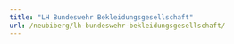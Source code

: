 ```yaml
---
title: "LH Bundeswehr Bekleidungsgesellschaft"
url: /neubiberg/lh-bundeswehr-bekleidungsgesellschaft/
---
```


